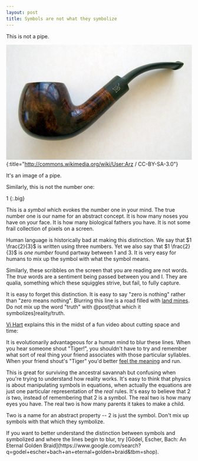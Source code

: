 ```yaml
---
layout: post
title: Symbols are not what they symbolize
---
```


This is not a pipe.

![Not a pipe](/images/pipe.jpg){:title="http://commons.wikimedia.org/wiki/User:Arz / CC-BY-SA-3.0"}

It's an image of a pipe.

Similarly, this is not the number one:

$1$
{:.big}

This is a *symbol* which evokes the number one in your mind. The true number one is our name for an abstract concept. It is how many noses you have on your face. It is how many biological fathers you have. It is not some frail collection of pixels on a screen.

Human language is historically bad at making this distinction. We say that $1 \frac{2}{3}$ is written using three numbers. Yet we also say that $1 \frac{2}{3}$ is *one number* found partway between $1$ and $3$. It is very easy for humans to mix up the symbol with what the symbol means.

Similarly, these scribbles on the screen that you are reading are not words. The *true* words are a sentiment being passed between you and I. They are qualia, something which these squiggles strive, but fail, to fully capture.

It is easy to forget this distinction. It is easy to say "zero is nothing" rather than "zero means nothing". Blurring this line is a road filled with [land mines](http://en.wikipedia.org/wiki/Trivialism). Do not mix up the word "truth" with @post[that which it symbolizes]reality/truth.

[Vi Hart](http://vihart.com/) explains this in the midst of a fun video about cutting space and time:

<div class="embed" data-video="WkmPDOq2WfA" data-start="19" data-end="67"></div>

It is evolutionarily advantageous for a human mind to blur these lines. When you hear someone shout "Tiger!", you shouldn't have to try and remember what sort of real thing your friend associates with those particular syllables. When your friend shout's "Tiger" you'd better [feel the meaning](http://lesswrong.com/lw/nq/feel_the_meaning/) and run.

This is great for surviving the ancestral savannah but confusing when you're trying to understand how reality works. It's easy to think that physics is about manipulating symbols in equations, when actually the equations are just one particular representation of the *real* rules. It's easy to believe that $2$ *is* two, instead of remembering that $2$ is a symbol. The real two is how many eyes you have. The real two is how many parents it takes to make a child.

Two is a name for an abstract property -- $2$ is just the symbol. Don't mix up symbols with that which they symbolize.

<aside class="info" markdown="block">
If you want to better understand the distinction between symbols and symbolized and where the lines begin to blur, try [Gödel, Escher, Bach: An Eternal Golden Braid](https://www.google.com/search?q=godel+escher+bach+an+eternal+golden+braid&tbm=shop).
</aside>
